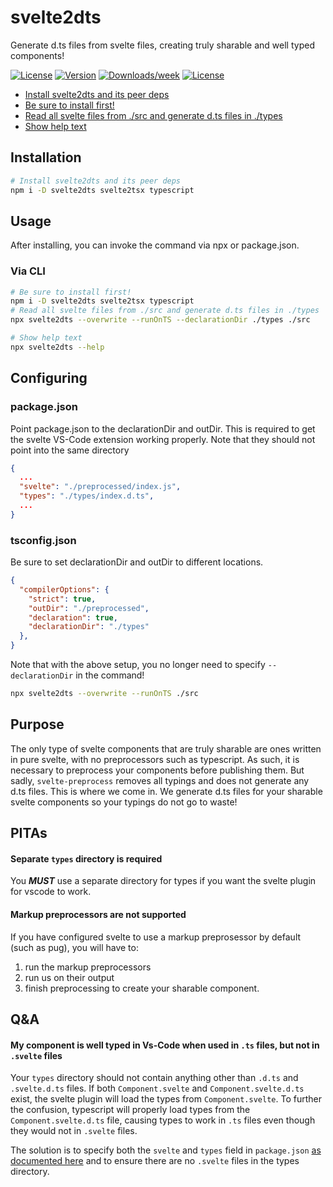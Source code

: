 svelte2dts
==========

Generate d.ts files from svelte files, creating truly sharable and well typed components!

[![License](https://img.shields.io/static/v1?style=flat&logo=github&label=Github&message=svelte2dts)](https://github.com/firefish5000/svelte2dts)
[![Version](https://img.shields.io/npm/v/svelte2dts)](https://npmjs.org/package/svelte2dts)
[![Downloads/week](https://img.shields.io/npm/dw/svelte2dts)](https://npmjs.org/package/svelte2dts)
[![License](https://img.shields.io/npm/l/svelte2dts)](https://github.com/firefish5000/svelte2dts/blob/master/package.json)

<!-- toc -->
* [Install svelte2dts and its peer deps](#install-svelte2dts-and-its-peer-deps)
* [Be sure to install first!](#be-sure-to-install-first)
* [Read all svelte files from ./src and generate d.ts files in ./types](#read-all-svelte-files-from-src-and-generate-dts-files-in-types)
* [Show help text](#show-help-text)
<!-- tocstop -->

## Installation
```sh
# Install svelte2dts and its peer deps
npm i -D svelte2dts svelte2tsx typescript
```
## Usage
After installing, you can invoke the command via npx or package.json.
### Via CLI
```sh
# Be sure to install first!
npm i -D svelte2dts svelte2tsx typescript
# Read all svelte files from ./src and generate d.ts files in ./types
npx svelte2dts --overwrite --runOnTS --declarationDir ./types ./src

# Show help text
npx svelte2dts --help
```
## Configuring
### package.json
Point package.json to the declarationDir and outDir. This is required to get the svelte VS-Code extension working properly. Note that they should not point into the same directory
```json
{
  ...
  "svelte": "./preprocessed/index.js",
  "types": "./types/index.d.ts",
  ...
}
```
### tsconfig.json
Be sure to set declarationDir and outDir to different locations.
```json
{
  "compilerOptions": {
    "strict": true,
    "outDir": "./preprocessed",
    "declaration": true,
    "declarationDir": "./types"
  },
}
```

Note that with the above setup, you no longer need to specify `--declarationDir` in the command!
```sh
npx svelte2dts --overwrite --runOnTS ./src
```

## Purpose
The only type of svelte components that are truly sharable are
ones written in pure svelte, with no preprocessors such as typescript.
As such, it is necessary to preprocess your components before publishing them. But sadly, `svelte-preprocess` removes all typings and does not generate any d.ts files. This is where we come in. We generate d.ts files for your sharable svelte components so your typings do not go to waste!

## PITAs
#### Separate `types` directory is required
You ***MUST*** use a separate directory for types
if you want the svelte plugin for vscode to work.

#### Markup preprocessors are not supported
If you have configured svelte to use a markup preprosessor by default (such as pug), you will
have to:

1) run the markup preprocessors
2) run us on their output
3) finish preprocessing to create your sharable component.

## Q&A
#### My component is well typed in Vs-Code when used in `.ts` files, but not in `.svelte` files
Your `types` directory should not contain anything other than `.d.ts` and `.svelte.d.ts` files. If both `Component.svelte` and `Component.svelte.d.ts` exist, the svelte plugin will load the types from `Component.svelte`. To further the confusion, typescript will properly load types from the `Component.svelte.d.ts` file, causing types to work in `.ts` files even though they would not in `.svelte` files.

The solution is to specify both
the `svelte` and `types` field in `package.json` [as documented here](#package.json) and to ensure there are no `.svelte` files in the types directory.
